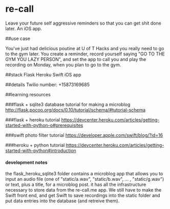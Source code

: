 # re-call
Leave your future self aggressive reminders so that you can get shit done later. An iOS app.

##use case

You've just had delicious poutine at U of T Hacks and you really need to go to the gym later. You create a reminder, record yourself saying "GO TO THE GYM YOU LAZY PERSON", and set the app to call you and play the recording on Monday, when you plan to go to the gym.

##stack
Flask
Heroku
Swift iOS app

##details
Twilio number: +15873169685

##learning resources

###flask + sqlite3 database tutorial for making a microblog
http://flask.pocoo.org/docs/0.10/tutorial/schema/#tutorial-schema

###flask + heroku tutorial
https://devcenter.heroku.com/articles/getting-started-with-python-o#prerequisites

###swift photo filter tutorial
https://developer.apple.com/swift/blog/?id=16

###heroku + python tutorial
https://devcenter.heroku.com/articles/getting-started-with-python#introduction


#### development notes
the flask\_heroku_sqlite3 folder contains a microblog app that allows you to input an audio file (one of "static/a.wav", "static/b.wav", ... , "static/g.wav") or text, plus a title, for a microblog post. it has all the infrastructure necessary to store data from the re-call.me app. We still have to make the Swift front end, and get Swift to save recordings into the static folder and put data entries into the database (and retreive them).
